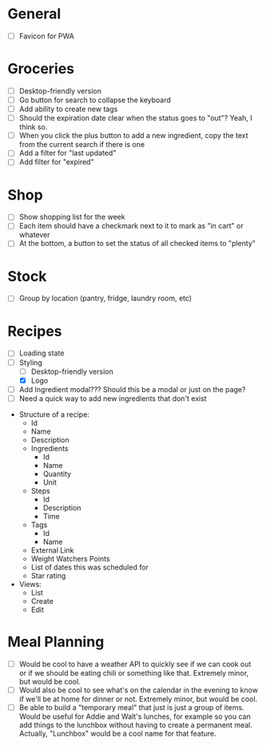 # General
  - [ ] Favicon for PWA

# Groceries
- [ ] Desktop-friendly version
- [ ] Go button for search to collapse the keyboard
- [ ] Add ability to create new tags
- [ ] Should the expiration date clear when the status goes to "out"? Yeah, I think so.
- [ ] When you click the plus button to add a new ingredient, copy the text from the current search if there is one
- [ ] Add a filter for "last updated"
- [ ] Add filter for "expired"

# Shop
- [ ] Show shopping list for the week
- [ ] Each item should have a checkmark next to it to mark as "in cart" or whatever
- [ ] At the bottom, a button to set the status of all checked items to "plenty"

# Stock
- [ ] Group by location (pantry, fridge, laundry room, etc)
  
# Recipes
- [ ] Loading state
- [ ] Styling
  - [ ] Desktop-friendly version
  - [x] Logo
- [ ] Add Ingredient modal??? Should this be a modal or just on the page?
- [ ] Need a quick way to add new ingredients that don't exist

* Structure of a recipe:
  * Id
  * Name
  * Description
  * Ingredients
    * Id
    * Name
    * Quantity
    * Unit
  * Steps
    * Id
    * Description
    * Time
  * Tags
    * Id
    * Name
  * External Link
  * Weight Watchers Points
  * List of dates this was scheduled for
  * Star rating
* Views:
  * List
  * Create
  * Edit
  
# Meal Planning
- [ ] Would be cool to have a weather API to quickly see if we can cook out or if we should be eating chili or something like that. Extremely minor, but would be cool.
- [ ] Would also be cool to see what's on the calendar in the evening to know if we'll be at home for dinner or not. Extremely minor, but would be cool.
- [ ] Be able to build a "temporary meal" that just is just a group of items. Would be useful for Addie and Walt's lunches, for example so you can add things to the lunchbox without having to create a permanent meal. Actually, "Lunchbox" would be a cool name for that feature.
